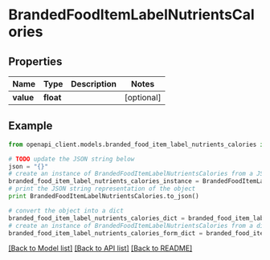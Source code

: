 # BrandedFoodItemLabelNutrientsCalories


## Properties

Name | Type | Description | Notes
------------ | ------------- | ------------- | -------------
**value** | **float** |  | [optional] 

## Example

```python
from openapi_client.models.branded_food_item_label_nutrients_calories import BrandedFoodItemLabelNutrientsCalories

# TODO update the JSON string below
json = "{}"
# create an instance of BrandedFoodItemLabelNutrientsCalories from a JSON string
branded_food_item_label_nutrients_calories_instance = BrandedFoodItemLabelNutrientsCalories.from_json(json)
# print the JSON string representation of the object
print BrandedFoodItemLabelNutrientsCalories.to_json()

# convert the object into a dict
branded_food_item_label_nutrients_calories_dict = branded_food_item_label_nutrients_calories_instance.to_dict()
# create an instance of BrandedFoodItemLabelNutrientsCalories from a dict
branded_food_item_label_nutrients_calories_form_dict = branded_food_item_label_nutrients_calories.from_dict(branded_food_item_label_nutrients_calories_dict)
```
[[Back to Model list]](../README.md#documentation-for-models) [[Back to API list]](../README.md#documentation-for-api-endpoints) [[Back to README]](../README.md)


